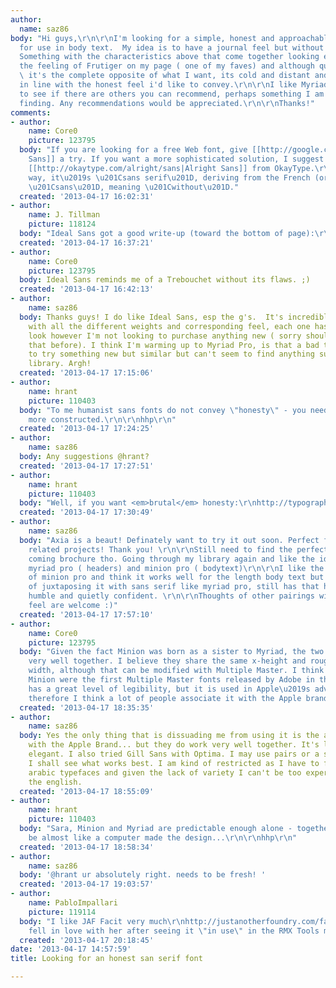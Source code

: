 ```yaml
---
author:
  name: saz86
body: "Hi guys,\r\n\r\nI'm looking for a simple, honest and approachable san serif
  for use in body text.  My idea is to have a journal feel but without being too themey.
  Something with the characteristics above that come together looking elegant. I loved
  the feeling of Frutiger on my page ( one of my faves) and although quite neutral
  \ it's the complete opposite of what I want, its cold and distant and not really
  in line with the honest feel i'd like to convey.\r\n\r\nI like Myriad Pro but wanted
  to see if there are others you can recommend, perhaps something I am simply not
  finding. Any recommendations would be appreciated.\r\n\r\nThanks!"
comments:
- author:
    name: Core0
    picture: 123795
  body: "If you are looking for a free Web font, give [[http://google.com/fonts|Open
    Sans]] a try. If you want a more sophisticated solution, I suggest to look at
    [[http://okaytype.com/alright/sans|Alright Sans]] from OkayType.\r\n\r\nBy the
    way, it\u2019s \u201Csans serif\u201D, deriving from the French (originally latin)
    \u201Csans\u201D, meaning \u201Cwithout\u201D."
  created: '2013-04-17 16:02:31'
- author:
    name: J. Tillman
    picture: 118124
  body: "Ideal Sans got a good write-up (toward the bottom of page):\r\nhttp://typographica.org/features/our-favorite-typefaces-of-2011/"
  created: '2013-04-17 16:37:21'
- author:
    name: Core0
    picture: 123795
  body: Ideal Sans reminds me of a Trebouchet without its flaws. ;)
  created: '2013-04-17 16:42:13'
- author:
    name: saz86
  body: Thanks guys! I do like Ideal Sans, esp the g's.  It's incredibly versatile
    with all the different weights and corresponding feel, each one has its own distint
    look however I'm not looking to purchase anything new ( sorry should have mentioned
    that before). I think I'm warming up to Myriad Pro, is that a bad thing? I wanted
    to try something new but similar but can't seem to find anything suitable in my
    library. Argh!
  created: '2013-04-17 17:15:06'
- author:
    name: hrant
    picture: 110403
  body: "To me humanist sans fonts do not convey \"honesty\" - you need something
    more constructed.\r\n\r\nhhp\r\n"
  created: '2013-04-17 17:24:25'
- author:
    name: saz86
  body: Any suggestions @hrant?
  created: '2013-04-17 17:27:51'
- author:
    name: hrant
    picture: 110403
  body: "Well, if you want <em>brutal</em> honesty:\r\nhttp://typographica.org/typeface-reviews/axia/\r\n:-)\r\n\r\nhhp\r\n"
  created: '2013-04-17 17:30:49'
- author:
    name: saz86
  body: "Axia is a beaut! Definately want to try it out soon. Perfect for architecture
    related projects! Thank you! \r\n\r\nStill need to find the perfect type for this
    coming brochure tho. Going through my library again and like the idea of mixing
    myriad pro ( headers) and minion pro ( bodytext)\r\n\r\nI like the classical elegance
    of minion pro and think it works well for the length body text but like the idea
    of juxtaposing it with sans serif like myriad pro, still has that humanist feel,
    humble and quietly confident. \r\n\r\nThoughts of other pairings with a similar
    feel are welcome :)"
  created: '2013-04-17 17:57:10'
- author:
    name: Core0
    picture: 123795
  body: "Given the fact Minion was born as a sister to Myriad, the two typefaces work
    very well together. I believe they share the same x-height and roughly the same
    width, although that can be modified with Multiple Master. I think Myriad and
    Minion were the first Multiple Master fonts released by Adobe in the mid nineties.\r\n\r\nMyriad
    has a great level of legibility, but it is used in Apple\u2019s advertising and
    therefore I think a lot of people associate it with the Apple brand."
  created: '2013-04-17 18:35:35'
- author:
    name: saz86
  body: Yes the only thing that is dissuading me from using it is the association
    with the Apple Brand... but they do work very well together. It's looking very
    elegant. I also tried Gill Sans with Optima. I may use pairs or a single typeface,
    I shall see what works best. I am kind of restricted as I have to find complimentary
    arabic typefaces and given the lack of variety I can't be too experimental with
    the english.
  created: '2013-04-17 18:55:09'
- author:
    name: hrant
    picture: 110403
  body: "Sara, Minion and Myriad are predictable enough alone - together it would
    be almost like a computer made the design...\r\n\r\nhhp\r\n"
  created: '2013-04-17 18:58:34'
- author:
    name: saz86
  body: '@hrant ur absolutely right. needs to be fresh! '
  created: '2013-04-17 19:03:57'
- author:
    name: PabloImpallari
    picture: 119114
  body: "I like JAF Facit very much\r\nhttp://justanotherfoundry.com/facit\r\n\r\nI
    fell in love with her after seeing it \"in use\" in the RMX Tools manual. \r\nhttp://remix-tools.com/pdf/RMX_1.63_manual.pdf"
  created: '2013-04-17 20:18:45'
date: '2013-04-17 14:57:59'
title: Looking for an honest san serif font

---
```

